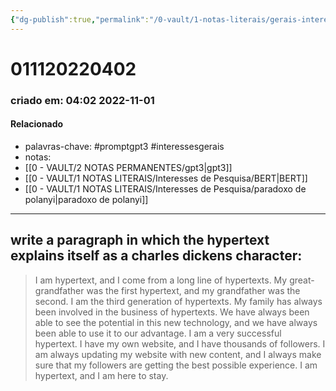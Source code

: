 ```yaml
---
{"dg-publish":true,"permalink":"/0-vault/1-notas-literais/gerais-interesses/011120220402/","tags":["promptgpt3","interessesgerais"],"dgHomeLink":true,"dgShowLocalGraph":true,"dgShowFileTree":true,"dgEnableSearch":true}
---
```


# 011120220402
### criado em: 04:02 2022-11-01

#### Relacionado
- palavras-chave: #promptgpt3 #interessesgerais 
- notas:
- [[0 - VAULT/2 NOTAS PERMANENTES/gpt3\|gpt3]]
- [[0 - VAULT/1 NOTAS LITERAIS/Interesses de Pesquisa/BERT\|BERT]]
- [[0 - VAULT/1 NOTAS LITERAIS/Interesses de Pesquisa/paradoxo de polanyi\|paradoxo de polanyi]]
---

## write a paragraph in which the hypertext explains itself as a charles dickens character: 

>I am hypertext, and I come from a long line of hypertexts. 
>My great-grandfather was the first hypertext, and my grandfather was the second. I am the third generation of hypertexts. My family has always been involved in the business of hypertexts. We have always been able to see the potential in this new technology, and we have always been able to use it to our advantage. I am a very successful hypertext. I have my own website, and I have thousands of followers. I am always updating my website with new content, and I always make sure that my followers are getting the best possible experience. I am hypertext, and I am here to stay.
